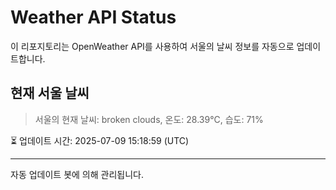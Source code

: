 
# Weather API Status

이 리포지토리는 OpenWeather API를 사용하여 서울의 날씨 정보를 자동으로 업데이트합니다.

## 현재 서울 날씨
> 서울의 현재 날씨: broken clouds, 온도: 28.39°C, 습도: 71%

⏳ 업데이트 시간: 2025-07-09 15:18:59 (UTC)

---
자동 업데이트 봇에 의해 관리됩니다.
